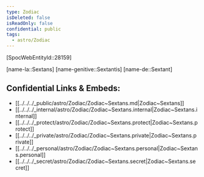 ```yaml
---
type: Zodiac
isDeleted: false
isReadOnly: false
confidential: public
tags:
  - astro/Zodiac
---
```


[SpocWebEntityId::28159]



[name-la::Sextans]
[name-genitive::Sextantis]
[name-de::Sextant]


## Confidential Links & Embeds: 
- [[../../../_public/astro/Zodiac/Zodiac~Sextans.md|Zodiac~Sextans]] 
- [[../../../_internal/astro/Zodiac/Zodiac~Sextans.internal|Zodiac~Sextans.internal]] 
- [[../../../_protect/astro/Zodiac/Zodiac~Sextans.protect|Zodiac~Sextans.protect]] 
- [[../../../_private/astro/Zodiac/Zodiac~Sextans.private|Zodiac~Sextans.private]] 
- [[../../../_personal/astro/Zodiac/Zodiac~Sextans.personal|Zodiac~Sextans.personal]] 
- [[../../../_secret/astro/Zodiac/Zodiac~Sextans.secret|Zodiac~Sextans.secret]] 
